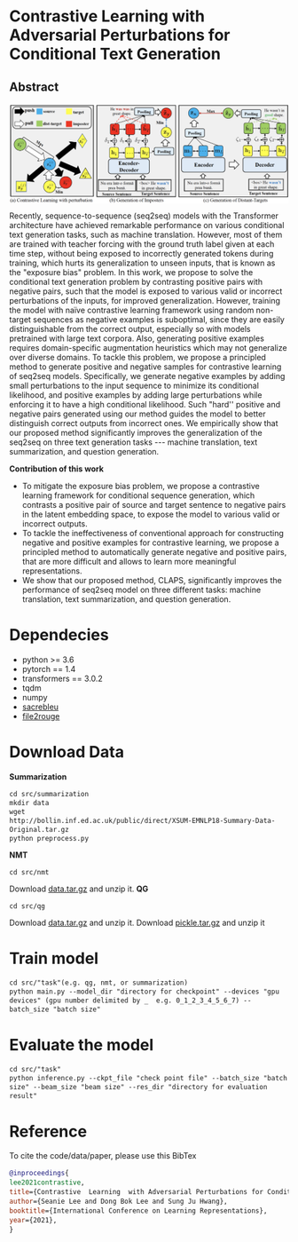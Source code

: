 # Contrastive Learning with Adversarial Perturbations for Conditional Text Generation

## Abstract
<img align="middle" width="800" src="https://github.com/seanie12/CLAPS/blob/main/images/method_fig.png">

Recently, sequence-to-sequence (seq2seq) models with the Transformer architecture have achieved remarkable performance on various conditional text generation tasks, such as machine translation. However, most of them are trained with teacher forcing with the ground truth label given at each time step, without being exposed to incorrectly generated tokens during training, which hurts its generalization to unseen inputs, that is known as the "exposure bias" problem. In this work, we propose to solve the conditional text generation problem by contrasting positive pairs with negative pairs, such that the model is exposed to various valid or incorrect perturbations of the inputs, for improved generalization. However, training the model with naïve contrastive learning framework using random non-target sequences as negative examples is suboptimal, since they are easily distinguishable from the correct output, especially so with models pretrained with large text corpora. Also, generating positive examples requires domain-specific augmentation heuristics which may not generalize over diverse domains. To tackle this problem, we propose a principled method to generate positive and negative samples for contrastive learning of seq2seq models. Specifically, we generate negative examples by adding small perturbations to the input sequence to minimize its conditional likelihood, and positive examples by adding  large perturbations while enforcing it to have a high conditional likelihood. Such "hard'' positive and negative pairs generated using our method guides the model to better distinguish correct outputs from incorrect ones. We empirically show that our proposed method significantly improves the generalization of the seq2seq on three text generation tasks --- machine translation, text summarization, and question generation.

__Contribution of this work__
- To mitigate the exposure bias problem, we propose a contrastive learning framework for conditional sequence generation, which contrasts a positive pair of source and target sentence to
negative pairs in the latent embedding space, to expose the model to various valid or incorrect
outputs.
- To tackle the ineffectiveness of conventional approach for constructing negative and positive examples for contrastive learning, we propose a principled method to automatically generate negative and positive pairs, that are more difficult and allows to learn more meaningful representations.
- We show that our proposed method, CLAPS, significantly improves the performance of seq2seq model on three different tasks: machine translation, text summarization, and question generation.


# Dependecies
* python >= 3.6
* pytorch == 1.4
* transformers == 3.0.2
* tqdm
* numpy
* [sacrebleu](https://github.com/mjpost/sacrebleu)
* [file2rouge](https://github.com/pltrdy/files2rouge)

# Download Data
__Summarization__
```
cd src/summarization
mkdir data
wget 
http://bollin.inf.ed.ac.uk/public/direct/XSUM-EMNLP18-Summary-Data-Original.tar.gz
python preprocess.py
```
__NMT__
```
cd src/nmt
```
Download [data.tar.gz](https://drive.google.com/file/d/1tfYJ0iFaWzpBLTF_dFvG1KAqACb6f35s/view?usp=sharing) and unzip it.
__QG__
```
cd src/qg
```
Download [data.tar.gz](https://drive.google.com/file/d/1TpohA_frUOM-G4W2kUDjd0mztRPtpemp/view?usp=sharing) and unzip it.
Download [pickle.tar.gz](https://drive.google.com/file/d/1N-Byr04UgQ_H3YjoMe7moOPzIoPhraCl/view?usp=sharing) and unzip it


# Train model
```
cd src/"task"(e.g. qg, nmt, or summarization)
python main.py --model_dir "directory for checkpoint" --devices "gpu devices" (gpu number delimited by _  e.g. 0_1_2_3_4_5_6_7) --batch_size "batch size" 
```

# Evaluate the model
```
cd src/"task"
python inference.py --ckpt_file "check point file" --batch_size "batch size" --beam_size "beam size" --res_dir "directory for evaluation result"
```

# Reference
To cite the code/data/paper, please use this BibTex
```bibtex
@inproceedings{
lee2021contrastive,
title={Contrastive  Learning  with Adversarial Perturbations for Conditional Text Generation},
author={Seanie Lee and Dong Bok Lee and Sung Ju Hwang},
booktitle={International Conference on Learning Representations},
year={2021},
}
```